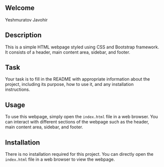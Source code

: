 ## Welcome
Yeshmuratov Javohir

## Description
This is a simple HTML webpage styled using CSS and Bootstrap framework. It consists of a header, main content area, sidebar, and footer.

## Task
Your task is to fill in the README with appropriate information about the project, including its purpose, how to use it, and any installation instructions.

## Usage
To use this webpage, simply open the `index.html` file in a web browser. You can interact with different sections of the webpage such as the header, main content area, sidebar, and footer.

## Installation
There is no installation required for this project. You can directly open the `index.html` file in a web browser to view the webpage.
